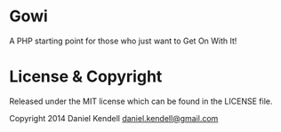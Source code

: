 # Gowi

A PHP starting point for those who just want to Get On With It!

# License & Copyright

Released under the MIT license which can be found in the LICENSE file.

Copyright 2014 Daniel Kendell <daniel.kendell@gmail.com>

